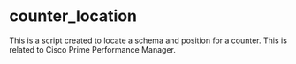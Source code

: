 # counter_location
This is a script created to locate a schema and position for a counter. This is related to Cisco Prime Performance Manager.
